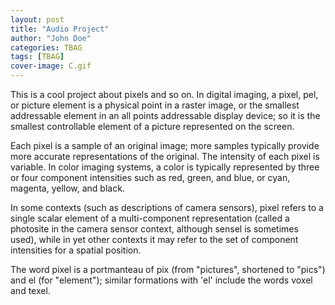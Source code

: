 ```yaml
---
layout: post
title: "Audio Project"
author: "John Doe"
categories: TBAG
tags: [TBAG]
cover-image: C.gif
---
```



This is a cool project about pixels and so on. In digital imaging, a pixel, pel, or picture element is a physical point in a raster image, or the smallest addressable element in an all points addressable display device; so it is the smallest controllable element of a picture represented on the screen.

Each pixel is a sample of an original image; more samples typically provide more accurate representations of the original. The intensity of each pixel is variable. In color imaging systems, a color is typically represented by three or four component intensities such as red, green, and blue, or cyan, magenta, yellow, and black.

In some contexts (such as descriptions of camera sensors), pixel refers to a single scalar element of a multi-component representation (called a photosite in the camera sensor context, although sensel is sometimes used), while in yet other contexts it may refer to the set of component intensities for a spatial position.

The word pixel is a portmanteau of pix (from "pictures", shortened to "pics") and el (for "element"); similar formations with 'el' include the words voxel and texel.